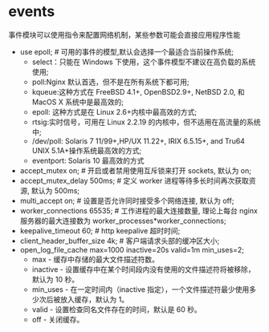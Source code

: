 # events

事件模块可以使用指令来配置网络机制，某些参数可能会直接应用程序性能

- use epoll; # 可用的事件的模型,默认会选择一个最适合当前操作系统;
  - select：只能在 Windows 下使用，这个事件模型不建议在高负载的系统使用;
  - poll:Nginx 默认首选，但不是在所有系统下都可用;
  - kqueue:这种方式在 FreeBSD 4.1+, OpenBSD2.9+, NetBSD 2.0, 和 MacOS X 系统中是最高效的;
  - epoll: 这种方式是在 Linux 2.6+内核中最高效的方式;
  - rtsig:实时信号，可用在 Linux 2.2.19 的内核中，但不适用在高流量的系统中;
  - /dev/poll: Solaris 7 11/99+,HP/UX 11.22+, IRIX 6.5.15+, and Tru64 UNIX 5.1A+操作系统最高效的方式;
  - eventport: Solaris 10 最高效的方式
- accept_mutex on; # 开启或者禁用使用互斥锁来打开 sockets, 默认为 on;
- accept_mutex_delay 500ms; # 定义 worker 进程等待多长时间再次获取资源, 默认为 500ms;
- multi_accept on; # 设置是否允许同时接受多个网络连接, 默认为 off;
- worker_connections 65535; # 工作进程的最大连接数量, 理论上每台 nginx 服务器的最大连接数为 worker_processes\*worker_connections;
- keepalive_timeout 60; # http keepalive 超时时间;
- client_header_buffer_size 4k; # 客户端请求头部的缓冲区大小;
- open_log_file_cache max=1000 inactive=20s valid=1m min_uses=2;
  - max - 缓存中存储的最大文件描述符数。
  - inactive - 设置缓存中在某个时间段内没有使用的文件描述符将被移除，默认为 10 秒。
  - min_uses - 在一定时间内（inactive 指定），一个文件描述符最少使用多少次后被放入缓存，默认为 1。
  - valid - 设置检查同名文件存在的时间，默认是 60 秒。
  - off - 关闭缓存。
